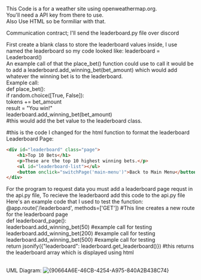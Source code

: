 This Code is a for a weather site using openweathermap.org. <br>
You'll need a API key from there to use. <br>
Also Use HTML so be formiliar with that. <br>

Communication contract; I'll send the leaderboard.py file over discord<br>

First create a blank class to store the leaderboard values inside, I use named the leaderboard so my code looked like: leaderboard = Leaderboard() <br>
An example call of that the place_bet() function could use to call it would be to add a leaderboard.add_winning_bet(bet_amount) which would add whatever the winning bet is to the leaderboard. <br>
Example call: <br>
def place_bet():<br>
    if random.choice([True, False]):<br>
        tokens += bet_amount<br>
        result = "You win!"<br>
        leaderboard.add_winning_bet(bet_amount)<br>
#this would add the bet value to the leaderboard class.<br>
        
#this is the code I changed for the html function to format the leaderboard<br>
Leaderboard Page:<br>
```html
<div id="leaderboard" class="page">
    <h1>Top 10 Bets</h1>
    <p>These are the top 10 highest winning bets.</p>
    <ul id="leaderboard-list"></ul>
    <button onclick="switchPage('main-menu')">Back to Main Menu</button>
</div>
```

For the program to request data you must add a leaderboard page requst in the api.py file,
To recieve the leaderbaord add this code to the api.py file<br>
Here's an example code that I used to test the function:<br>
@app.route('/leaderboard', methods=['GET']) #This line creates a new route for the leaderboard page<br>
def leaderboard_page():<br>
    leaderboard.add_winning_bet(50) #example call for testing<br>
    leaderboard.add_winning_bet(200) #example call for testing<br>
    leaderboard.add_winning_bet(500) #example call for testing<br>
    return jsonify({"leaderboard": leaderboard.get_leaderboard()}) #this returns the leaderboard array which is displayed using html<br><br>

UML Diagram:
![{90664A6E-46CB-4254-A975-840A2B438C74}](https://github.com/user-attachments/assets/0cf383a8-93b9-43f3-953a-955435798add)
